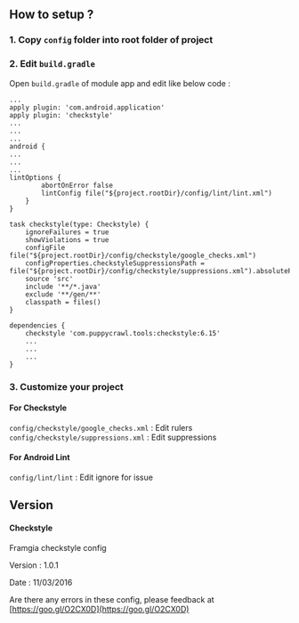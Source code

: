 ## How to setup ?

### 1. Copy `config` folder into root folder of project
### 2. Edit `build.gradle`

Open `build.gradle` of module app and edit like below code :

```
...
apply plugin: 'com.android.application'
apply plugin: 'checkstyle'
...
...
...
android {
...
...
...
lintOptions {
        abortOnError false
        lintConfig file("${project.rootDir}/config/lint/lint.xml")
    }
}

task checkstyle(type: Checkstyle) {
    ignoreFailures = true
    showViolations = true
    configFile file("${project.rootDir}/config/checkstyle/google_checks.xml")
    configProperties.checkstyleSuppressionsPath = file("${project.rootDir}/config/checkstyle/suppressions.xml").absolutePath
    source 'src'
    include '**/*.java'
    exclude '**/gen/**'
    classpath = files()
}

dependencies {
    checkstyle 'com.puppycrawl.tools:checkstyle:6.15'
    ...
    ...
    ...
}

```

### 3. Customize your project

#### For Checkstyle
`config/checkstyle/google_checks.xml` : Edit rulers
`config/checkstyle/suppressions.xml` : Edit suppressions

#### For Android Lint
`config/lint/lint` : Edit ignore for issue



## Version

#### Checkstyle

Framgia checkstyle config

Version : 1.0.1

Date : 11/03/2016

Are there any errors in these config, please feedback at [https://goo.gl/O2CX0D](https://goo.gl/O2CX0D)